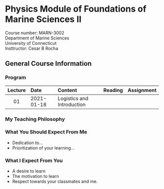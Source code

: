 # Physics Module of Foundations of Marine Sciences II
Course number: MARN-3002</br>
Department of Marine Sciences</br>
University of Connecticut</br>
Insttructor: Cesar B Rocha

## General Course Information

### Program
| Lecture | Date          | Content                              | Reading         |     Assignment |
|:----:|:--------------|:--------------------------------------| -------------------:|--------------:|
| 01   | 2021-01-18    | Logistics and Introduction            |                     |               |




### My Teaching Philosophy

### What You Should Expect From Me

- Dedication to...
- Prioritization of your learning...

### What I Expect From You

- A desire to learn
- The motivation to learn
- Respect towards your classmates and me.
